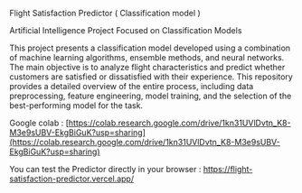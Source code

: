 Flight Satisfaction Predictor ( Classification model )

Artificial Intelligence Project Focused on Classification Models

This project presents a classification model developed using a combination of machine learning algorithms, ensemble methods, and neural networks. The main objective is to analyze flight characteristics and predict whether customers are satisfied or dissatisfied with their experience. This repository provides a detailed overview of the entire process, including data preprocessing, feature engineering, model training, and the selection of the best-performing model for the task.

Google colab : [https://colab.research.google.com/drive/1kn31UVlDvtn_K8-M3e9sUBV-EkgBiGuK?usp=sharing](https://colab.research.google.com/drive/1kn31UVlDvtn_K8-M3e9sUBV-EkgBiGuK?usp=sharing)

You can test the Predictor directly in your browser : https://flight-satisfaction-predictor.vercel.app/
